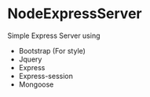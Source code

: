 # NodeExpressServer
Simple Express Server using
- Bootstrap (For style)
- Jquery
- Express
- Express-session
- Mongoose
